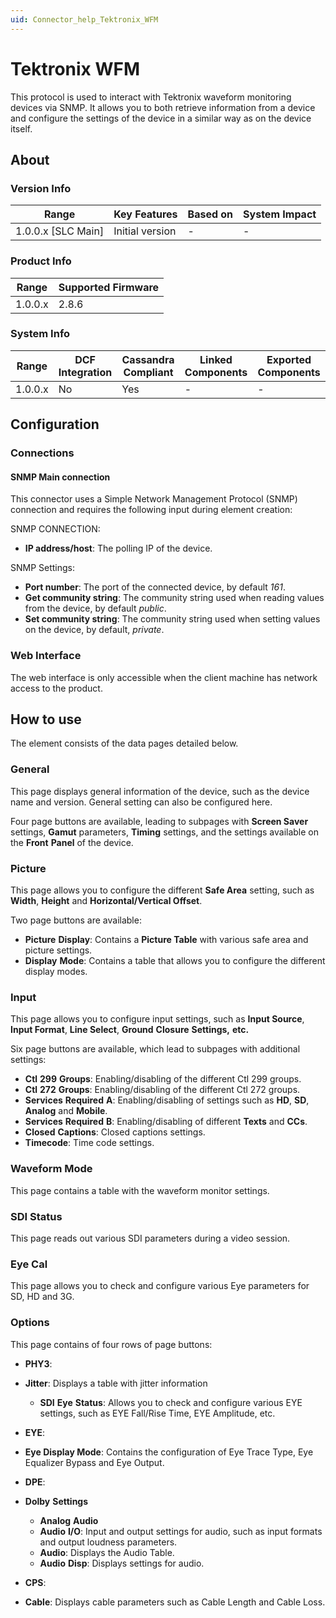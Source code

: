 ```yaml
---
uid: Connector_help_Tektronix_WFM
---
```


# Tektronix WFM

This protocol is used to interact with Tektronix waveform monitoring devices via SNMP. It allows you to both retrieve information from a device and configure the settings of the device in a similar way as on the device itself.

## About

### Version Info

| Range                | Key Features     | Based on     | System Impact     |
|----------------------|------------------|--------------|-------------------|
| 1.0.0.x [SLC Main]   | Initial version  | -            | -                 |

### Product Info

| Range     | Supported Firmware     |
|-----------|------------------------|
| 1.0.0.x   | 2.8.6                  |

### System Info

| Range     | DCF Integration     | Cassandra Compliant     | Linked Components     | Exported Components     |
|-----------|---------------------|-------------------------|-----------------------|-------------------------|
| 1.0.0.x   | No                  | Yes                     | -                     | -                       |

## Configuration

### Connections

#### SNMP Main connection

This connector uses a Simple Network Management Protocol (SNMP) connection and requires the following input during element creation:

SNMP CONNECTION:

- **IP address/host**: The polling IP of the device.

SNMP Settings:

- **Port number**: The port of the connected device, by default *161*.
- **Get community string**: The community string used when reading values from the device, by default *public*.
- **Set community string**: The community string used when setting values on the device, by default, *private*.

### Web Interface

The web interface is only accessible when the client machine has network access to the product.

## How to use

The element consists of the data pages detailed below.

### General

This page displays general information of the device, such as the device name and version. General setting can also be configured here.

Four page buttons are available, leading to subpages with **Screen Saver** settings, **Gamut** parameters, **Timing** settings, and the settings available on the **Front** **Panel** of the device.

### Picture

This page allows you to configure the different **Safe Area** setting, such as **Width**, **Height** and **Horizontal/Vertical Offset**.

Two page buttons are available:

- **Picture** **Display**: Contains a **Picture Table** with various safe area and picture settings.
- **Display** **Mode**: Contains a table that allows you to configure the different display modes.

### Input

This page allows you to configure input settings, such as **Input Source**, **Input Format**, **Line Select**, **Ground** **Closure** **Settings,** **etc.**

Six page buttons are available, which lead to subpages with additional settings:

- **Ctl** **299** **Groups**: Enabling/disabling of the different Ctl 299 groups.
- **Ctl** **272** **Groups**: Enabling/disabling of the different Ctl 272 groups.
- **Services** **Required** **A**: Enabling/disabling of settings such as **HD**, **SD**, **Analog** and **Mobile**.
- **Services** **Required** **B**: Enabling/disabling of different **Texts** and **CCs**.
- **Closed** **Captions**: Closed captions settings.
- **Timecode**: Time code settings.

### Waveform Mode

This page contains a table with the waveform monitor settings.

### SDI Status

This page reads out various SDI parameters during a video session.

### Eye Cal

This page allows you to check and configure various Eye parameters for SD, HD and 3G.

### Options

This page contains of four rows of page buttons:

- **PHY3**:

- **Jitter**: Displays a table with jitter information
  - **SDI** **Eye** **Status**: Allows you to check and configure various EYE settings, such as EYE Fall/Rise Time, EYE Amplitude, etc.

- **EYE**:

- **Eye Display Mode**: Contains the configuration of Eye Trace Type, Eye Equalizer Bypass and Eye Output.

- **DPE**:

- **Dolby** **Settings**
  - **Analog** **Audio**
  - **Audio** **I/O**: Input and output settings for audio, such as input formats and output loudness parameters.
  - **Audio**: Displays the Audio Table.
  - **Audio** **Disp**: Displays settings for audio.

- **CPS**:

- **Cable**: Displays cable parameters such as Cable Length and Cable Loss.
